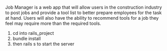 Job Manager is a web app that will allow users in the construction industry to post jobs and provide a tool list to better prepare employees for the task at hand.
Users will also have the ability to recommend tools for a job they feel may require more than the required tools.

1. cd into rails_project
2. bundle install
3. then rails s to start the server
